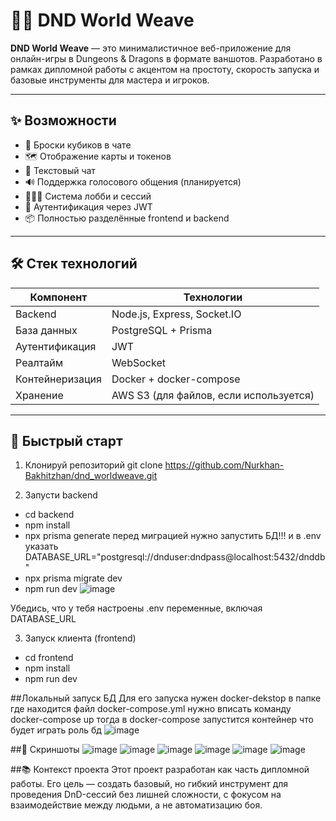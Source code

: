 # 🧙‍♂️ DND World Weave
**DND World Weave** — это минималистичное веб-приложение для онлайн-игры в Dungeons & Dragons в формате ваншотов. Разработано в рамках дипломной работы с акцентом на простоту, скорость запуска и базовые инструменты для мастера и игроков.

---

## ✨ Возможности
- 🎲 Броски кубиков в чате
- 🗺 Отображение карты и токенов
- 💬 Текстовый чат
- 🔊 Поддержка голосового общения (планируется)
- 🧑‍🤝‍🧑 Система лобби и сессий
- 🔐 Аутентификация через JWT
- 📦 Полностью разделённые frontend и backend

---

## 🛠️ Стек технологий
| Компонент     | Технологии                              |
|---------------|------------------------------------------|
| Backend       | Node.js, Express, Socket.IO              |
| База данных   | PostgreSQL + Prisma                      |
| Аутентификация| JWT                                      |
| Реалтайм      | WebSocket                                |
| Контейнеризация| Docker + docker-compose                 |
| Хранение      | AWS S3 (для файлов, если используется)  |

---

## 🚀 Быстрый старт

1. Клонируй репозиторий
git clone https://github.com/Nurkhan-Bakhitzhan/dnd_worldweave.git

2. Запусти backend
- cd backend
- npm install
- npx prisma generate перед миграцией нужно запустить БД!!! и в .env указать DATABASE_URL="postgresql://dnduser:dndpass@localhost:5432/dnddb" 
- npx prisma migrate dev
- npm run dev
![image](https://github.com/user-attachments/assets/be01d811-e47c-4948-b7c5-7354ae9a32b0)


Убедись, что у тебя настроены .env переменные, включая DATABASE_URL

3. Запуск клиента (frontend)
- cd frontend
- npm install
- npm run dev

##Локальный запуск БД
Для его запуска нужен docker-dekstop
в папке где находится файл docker-compose.yml нужно вписать команду docker-compose up
тогда в docker-compose запустится контейнер что будет играть роль бд
![image](https://github.com/user-attachments/assets/7fa1cf81-ffd5-41c0-b56f-ac30b512c4f5)


##📸 Скриншоты
![image](https://github.com/user-attachments/assets/f8bfe45c-b1f0-4357-a67a-18bc48ec34db)
![image](https://github.com/user-attachments/assets/7702823d-8647-4541-802d-53b22fd82799)
![image](https://github.com/user-attachments/assets/7ef480c5-bb48-4eeb-884b-70a2b9634b35)
![image](https://github.com/user-attachments/assets/98ff07b2-4e14-4fb5-b807-bd24b213f46e)
![image](https://github.com/user-attachments/assets/acc6594a-d19e-4977-b616-f546c854650e)
![image](https://github.com/user-attachments/assets/825d504a-1118-41bf-8484-900262435844)


##📚 Контекст проекта
Этот проект разработан как часть дипломной работы. Его цель — создать базовый, но гибкий инструмент для проведения DnD-сессий без лишней сложности, с фокусом на взаимодействие между людьми, а не автоматизацию боя.  
